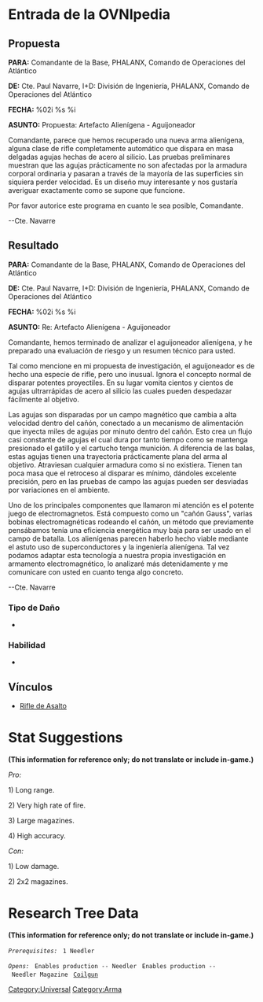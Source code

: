 # Entrada de la OVNIpedia

## Propuesta

**PARA:** Comandante de la Base, PHALANX, Comando de Operaciones del
Atlántico

**DE:** Cte. Paul Navarre, I+D: División de Ingeniería, PHALANX, Comando
de Operaciones del Atlántico

**FECHA:** %02i %s %i

**ASUNTO:** Propuesta: Artefacto Alienígena - Aguijoneador

Comandante, parece que hemos recuperado una nueva arma alienígena,
alguna clase de rifle completamente automático que dispara en masa
delgadas agujas hechas de acero al silicio. Las pruebas preliminares
muestran que las agujas prácticamente no son afectadas por la armadura
corporal ordinaria y pasaran a través de la mayoría de las superficies
sin siquiera perder velocidad. Es un diseño muy interesante y nos
gustaría averiguar exactamente como se supone que funcione.

Por favor autorice este programa en cuanto le sea posible, Comandante.

--Cte. Navarre

## Resultado

**PARA:** Comandante de la Base, PHALANX, Comando de Operaciones del
Atlántico

**DE:** Cte. Paul Navarre, I+D: División de Ingeniería, PHALANX, Comando
de Operaciones del Atlántico

**FECHA:** %02i %s %i

**ASUNTO:** Re: Artefacto Alienígena - Aguijoneador

Comandante, hemos terminado de analizar el aguijoneador alienígena, y he
preparado una evaluación de riesgo y un resumen técnico para usted.

Tal como mencione en mi propuesta de investigación, el aguijoneador es
de hecho una especie de rifle, pero uno inusual. Ignora el concepto
normal de disparar potentes proyectiles. En su lugar vomita cientos y
cientos de agujas ultrarrápidas de acero al silicio las cuales pueden
despedazar fácilmente al objetivo.

Las agujas son disparadas por un campo magnético que cambia a alta
velocidad dentro del cañón, conectado a un mecanismo de alimentación que
inyecta miles de agujas por minuto dentro del cañón. Esto crea un flujo
casi constante de agujas el cual dura por tanto tiempo como se mantenga
presionado el gatillo y el cartucho tenga munición. A diferencia de las
balas, estas agujas tienen una trayectoria prácticamente plana del arma
al objetivo. Atraviesan cualquier armadura como si no existiera. Tienen
tan poca masa que el retroceso al disparar es mínimo, dándoles excelente
precisión, pero en las pruebas de campo las agujas pueden ser desviadas
por variaciones en el ambiente.

Uno de los principales componentes que llamaron mi atención es el
potente juego de electromagnetos. Está compuesto como un "cañón Gauss",
varias bobinas electromagnéticas rodeando el cañón, un método que
previamente pensábamos tenía una eficiencia energética muy baja para ser
usado en el campo de batalla. Los alienígenas parecen haberlo hecho
viable mediante el astuto uso de superconductores y la ingeniería
alienígena. Tal vez podamos adaptar esta tecnología a nuestra propia
investigación en armamento electromagnético, lo analizaré más
detenidamente y me comunicare con usted en cuanto tenga algo concreto.

--Cte. Navarre

### Tipo de Daño

-

### Habilidad

-

## Vínculos

- [Rifle de Asalto](Translation:Assault_txt/es "wikilink")

# Stat Suggestions

**(This information for reference only; do not translate or include
in-game.)**

*Pro:*

1\) Long range.

2\) Very high rate of fire.

3\) Large magazines.

4\) High accuracy.

*Con:*

1\) Low damage.

2\) 2x2 magazines.

# Research Tree Data

**(This information for reference only; do not translate or include
in-game.)**

*`Prerequisites:`*
` 1 Needler`

*`Opens:`*
` Enables production -- Needler`
` Enables production -- Needler Magazine`
` `[`Coilgun`](Equipment/Primary_Weapons/Coilgun "wikilink")

[Category:Universal](Category:Universal "wikilink")
[Category:Arma](Category:Arma "wikilink")